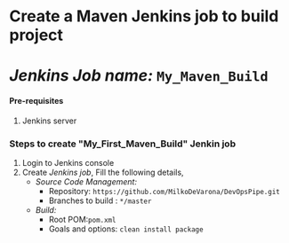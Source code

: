 # Create a Maven Jenkins job to build project 
# *Jenkins Job name:* `My_Maven_Build`

#### Pre-requisites
1. Jenkins server 

### Steps to create "My_First_Maven_Build" Jenkin job
1. Login to Jenkins console
1. Create *Jenkins job*, Fill the following details,
   - *Source Code Management:*
      - Repository: `https://github.com/MilkoDeVarona/DevOpsPipe.git`
      - Branches to build : `*/master`  
   - *Build:*
     - Root POM:`pom.xml`
     - Goals and options: `clean install package`